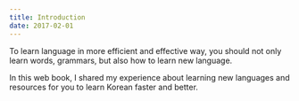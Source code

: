 ```yaml
---
title: Introduction
date: 2017-02-01
---
```


To learn language in more efficient and effective way, you should not only learn words, grammars, but also how to learn new language.

In this web book, I shared my experience about learning new languages and resources for you to learn Korean faster and better. 